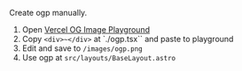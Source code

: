 Create ogp manually.

1. Open [Vercel OG Image Playground](https://og-playground.vercel.app/)
2. Copy `<div>~</div>` at `./ogp.tsx`` and paste to playground
3. Edit and save to `/images/ogp.png`
4. Use ogp at `src/layouts/BaseLayout.astro`
